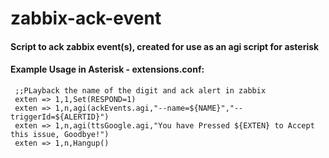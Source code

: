 # zabbix-ack-event
#### Script to ack zabbix event(s), created for use as an agi script for asterisk

#### Example Usage in Asterisk - extensions.conf:
```
 ;;PLayback the name of the digit and ack alert in zabbix
 exten => 1,1,Set(RESPOND=1)
 exten => 1,n,agi(ackEvents.agi,"--name=${NAME}","--triggerId=${ALERTID}")
 exten => 1,n,agi(ttsGoogle.agi,"You have Pressed ${EXTEN} to Accept this issue, Goodbye!")
 exten => 1,n,Hangup()
 ```
